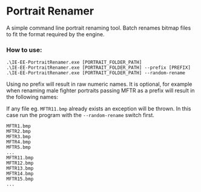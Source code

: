# Portrait Renamer
A simple command line portrait renaming tool. Batch renames bitmap files to fit the format required by the engine.

### How to use:

```
.\IE-EE-PortraitRenamer.exe [PORTRAIT_FOLDER_PATH]
.\IE-EE-PortraitRenamer.exe [PORTRAIT_FOLDER_PATH] --prefix [PREFIX]
.\IE-EE-PortraitRenamer.exe [PORTRAIT_FOLDER_PATH] --random-rename
```

Using no prefix will result in raw numeric names. It is optional, for example when renaming male fighter portraits passing MFTR as a prefix will result in the following names:

If any file eg. `MFTR11.bmp` already exists an exception will be thrown. In this case run the program with the `--random-rename` switch first.

```
MFTR1.bmp
MFTR2.bmp
MFTR3.bmp
MFTR4.bmp
MFTR5.bmp
...
MFTR11.bmp
MFTR12.bmp
MFTR13.bmp
MFTR14.bmp
MFTR15.bmp
...
```
